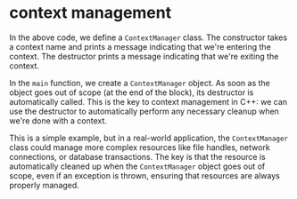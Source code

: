 # context management
In the above code, we define a `ContextManager` class. The constructor takes a context name and prints a message indicating that we're entering the context. The destructor prints a message indicating that we're exiting the context.

In the `main` function, we create a `ContextManager` object. As soon as the object goes out of scope (at the end of the block), its destructor is automatically called. This is the key to context management in C++: we can use the destructor to automatically perform any necessary cleanup when we're done with a context.

This is a simple example, but in a real-world application, the `ContextManager` class could manage more complex resources like file handles, network connections, or database transactions. The key is that the resource is automatically cleaned up when the `ContextManager` object goes out of scope, even if an exception is thrown, ensuring that resources are always properly managed.